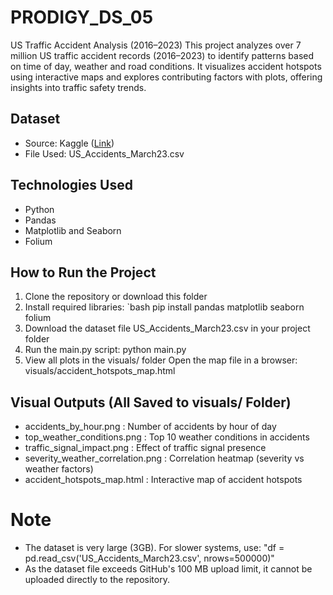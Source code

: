 # PRODIGY_DS_05
US Traffic Accident Analysis (2016–2023)
This project analyzes over 7 million US traffic accident records (2016–2023) to identify patterns based on time of day, weather and road conditions. It visualizes accident hotspots using interactive maps and explores contributing factors with plots, offering insights into traffic safety trends.

## Dataset
- Source: Kaggle ([Link](https://www.kaggle.com/datasets/sobhanmoosavi/us-accidents))
- File Used: US_Accidents_March23.csv

## Technologies Used
- Python
- Pandas
- Matplotlib and Seaborn
- Folium

## How to Run the Project
1. Clone the repository or download this folder
2. Install required libraries:
   `bash
   pip install pandas matplotlib seaborn folium
3. Download the dataset file US_Accidents_March23.csv in your project folder
4. Run the main.py script:
   python main.py
5. View all plots in the visuals/ folder
   Open the map file in a browser: visuals/accident_hotspots_map.html

## Visual Outputs (All Saved to visuals/ Folder)
- accidents_by_hour.png : Number of accidents by hour of day
- top_weather_conditions.png : Top 10 weather conditions in accidents
- traffic_signal_impact.png : Effect of traffic signal presence
- severity_weather_correlation.png : Correlation heatmap (severity vs weather factors)
- accident_hotspots_map.html : Interactive map of accident hotspots

# Note
- The dataset is very large (3GB).
  For slower systems, use: "df = pd.read_csv('US_Accidents_March23.csv', nrows=500000)"
- As the dataset file exceeds GitHub's 100 MB upload limit, it cannot be uploaded directly to the repository.
